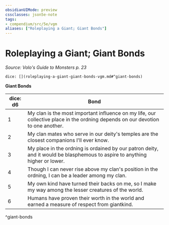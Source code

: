 ```yaml
---
obsidianUIMode: preview
cssclasses: json5e-note
tags:
- compendium/src/5e/vgm
aliases: ["Roleplaying a Giant; Giant Bonds"]
---
```

# Roleplaying a Giant; Giant Bonds
*Source: Volo's Guide to Monsters p. 23* 

`dice: [](roleplaying-a-giant-giant-bonds-vgm.md#^giant-bonds)`

**Giant Bonds**

| dice: d6 | Bond |
|----------|------|
| 1 | My clan is the most important influence on my life, our collective place in the ordning depends on our devotion to one another. |
| 2 | My clan mates who serve in our deity's temples are the closest companions I'll ever know. |
| 3 | My place in the ordning is ordained by our patron deity, and it would be blasphemous to aspire to anything higher or lower. |
| 4 | Though I can never rise above my clan's position in the ordning, I can be a leader among my clan. |
| 5 | My own kind have turned their backs on me, so I make my way among the lesser creatures of the world. |
| 6 | Humans have proven their worth in the world and earned a measure of respect from giantkind. |
^giant-bonds